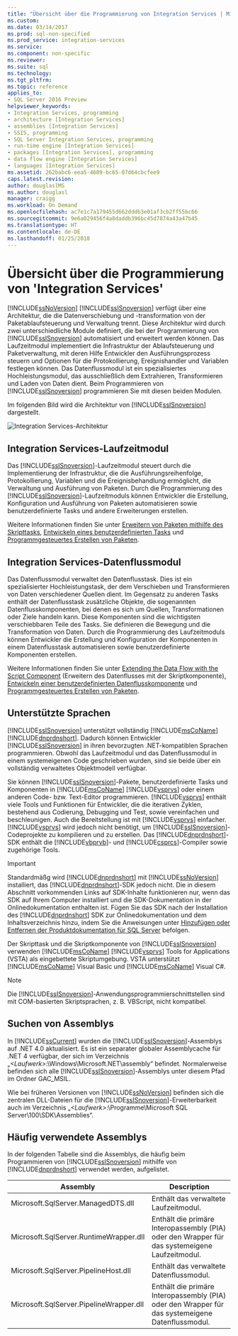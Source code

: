 ```yaml
---
title: "Übersicht über die Programmierung von Integration Services | Microsoft-Dokumentation"
ms.custom: 
ms.date: 03/14/2017
ms.prod: sql-non-specified
ms.prod_service: integration-services
ms.service: 
ms.component: non-specific
ms.reviewer: 
ms.suite: sql
ms.technology: 
ms.tgt_pltfrm: 
ms.topic: reference
applies_to:
- SQL Server 2016 Preview
helpviewer_keywords:
- Integration Services, programming
- architecture [Integration Services]
- assemblies [Integration Services]
- SSIS, programming
- SQL Server Integration Services, programming
- run-time engine [Integration Services]
- packages [Integration Services], programming
- data flow engine [Integration Services]
- languages [Integration Services]
ms.assetid: 262babc6-eea5-4609-bc65-07d64cbcfee9
caps.latest.revision: 
author: douglaslMS
ms.author: douglasl
manager: craigg
ms.workload: On Demand
ms.openlocfilehash: ac7e1c7a179455d662dddb3e01af3cb2ff55bc66
ms.sourcegitcommit: 9e6a029456f4a8daddb396bc45d7874a43a47b45
ms.translationtype: HT
ms.contentlocale: de-DE
ms.lasthandoff: 01/25/2018
---
```

# <a name="integration-services-programming-overview"></a>Übersicht über die Programmierung von 'Integration Services'
  [!INCLUDE[ssNoVersion](../includes/ssnoversion-md.md)] [!INCLUDE[ssISnoversion](../includes/ssisnoversion-md.md)] verfügt über eine Architektur, die die Datenverschiebung und -transformation von der Paketablaufsteuerung und Verwaltung trennt. Diese Architektur wird durch zwei unterschiedliche Module definiert, die bei der Programmierung von [!INCLUDE[ssISnoversion](../includes/ssisnoversion-md.md)] automatisiert und erweitert werden können. Das Laufzeitmodul implementiert die Infrastruktur der Ablaufsteuerung und Paketverwaltung, mit deren Hilfe Entwickler den Ausführungsprozess steuern und Optionen für die Protokollierung, Ereignishandler und Variablen festlegen können. Das Datenflussmodul ist ein spezialisiertes Hochleistungsmodul, das ausschließlich dem Extrahieren, Transformieren und Laden von Daten dient. Beim Programmieren von [!INCLUDE[ssISnoversion](../includes/ssisnoversion-md.md)] programmieren Sie mit diesen beiden Modulen.  
  
 Im folgenden Bild wird die Architektur von [!INCLUDE[ssISnoversion](../includes/ssisnoversion-md.md)] dargestellt.  
  
 ![Integration Services-Architektur](../integration-services/media/mw-dts-01.gif "Integration Services architecture")  
  
## <a name="integration-services-run-time-engine"></a>Integration Services-Laufzeitmodul  
 Das [!INCLUDE[ssISnoversion](../includes/ssisnoversion-md.md)]-Laufzeitmodul steuert durch die Implementierung der Infrastruktur, die die Ausführungsreihenfolge, Protokollierung, Variablen und die Ereignisbehandlung ermöglicht, die Verwaltung und Ausführung von Paketen. Durch die Programmierung des [!INCLUDE[ssISnoversion](../includes/ssisnoversion-md.md)]-Laufzeitmoduls können Entwickler die Erstellung, Konfiguration und Ausführung von Paketen automatisieren sowie benutzerdefinierte Tasks und andere Erweiterungen erstellen.  
  
 Weitere Informationen finden Sie unter [Erweitern von Paketen mithilfe des Skripttasks](../integration-services/extending-packages-scripting/task/extending-the-package-with-the-script-task.md), [Entwickeln eines benutzerdefinierten Tasks](../integration-services/extending-packages-custom-objects/task/developing-a-custom-task.md) und [Programmgesteuertes Erstellen von Paketen](../integration-services/building-packages-programmatically/building-packages-programmatically.md).  
  
## <a name="integration-services-data-flow-engine"></a>Integration Services-Datenflussmodul  
 Das Datenflussmodul verwaltet den Datenflusstask. Dies ist ein spezialisierter Hochleistungstask, der dem Verschieben und Transformieren von Daten verschiedener Quellen dient. Im Gegensatz zu anderen Tasks enthält der Datenflusstask zusätzliche Objekte, die sogenannten Datenflusskomponenten, bei denen es sich um Quellen, Transformationen oder Ziele handeln kann. Diese Komponenten sind die wichtigsten verschiebbaren Teile des Tasks. Sie definieren die Bewegung und die Transformation von Daten. Durch die Programmierung des Laufzeitmoduls können Entwickler die Erstellung und Konfiguration der Komponenten in einem Datenflusstask automatisieren sowie benutzerdefinierte Komponenten erstellen.  
  
 Weitere Informationen finden Sie unter [Extending the Data Flow with the Script Component](../integration-services/extending-packages-scripting/data-flow-script-component/extending-the-data-flow-with-the-script-component.md) (Erweitern des Datenflusses mit der Skriptkomponente), [Entwickeln einer benutzerdefinierten Datenflusskomponente](../integration-services/extending-packages-custom-objects/data-flow/developing-a-custom-data-flow-component.md) und [Programmgesteuertes Erstellen von Paketen](../integration-services/building-packages-programmatically/building-packages-programmatically.md).  
  
## <a name="supported-languages"></a>Unterstützte Sprachen  
 [!INCLUDE[ssISnoversion](../includes/ssisnoversion-md.md)] unterstützt vollständig [!INCLUDE[msCoName](../includes/msconame-md.md)] [!INCLUDE[dnprdnshort](../includes/dnprdnshort-md.md)]. Dadurch können Entwickler [!INCLUDE[ssISnoversion](../includes/ssisnoversion-md.md)] in ihren bevorzugten .NET-kompatiblen Sprachen programmieren. Obwohl das Laufzeitmodul und das Datenflussmodul in einem systemeigenen Code geschrieben wurden, sind sie beide über ein vollständig verwaltetes Objektmodell verfügbar.  
  
 Sie können [!INCLUDE[ssISnoversion](../includes/ssisnoversion-md.md)]-Pakete, benutzerdefinierte Tasks und Komponenten in [!INCLUDE[msCoName](../includes/msconame-md.md)] [!INCLUDE[vsprvs](../includes/vsprvs-md.md)] oder einem anderen Code- bzw. Text-Editor programmieren. [!INCLUDE[vsprvs](../includes/vsprvs-md.md)] enthält viele Tools und Funktionen für Entwickler, die die iterativen Zyklen, bestehend aus Codierung, Debugging und Test, sowie vereinfachen und beschleunigen. Auch die Bereitstellung ist mit [!INCLUDE[vsprvs](../includes/vsprvs-md.md)] einfacher. [!INCLUDE[vsprvs](../includes/vsprvs-md.md)] wird jedoch nicht benötigt, um [!INCLUDE[ssISnoversion](../includes/ssisnoversion-md.md)]-Codeprojekte zu kompilieren und zu erstellen. Das [!INCLUDE[dnprdnshort](../includes/dnprdnshort-md.md)]-SDK enthält die [!INCLUDE[vbprvb](../includes/vbprvb-md.md)]- und [!INCLUDE[csprcs](../includes/csprcs-md.md)]-Compiler sowie zugehörige Tools.  
  
> [!IMPORTANT]  
>  Standardmäßg wird [!INCLUDE[dnprdnshort](../includes/dnprdnshort-md.md)] mit [!INCLUDE[ssNoVersion](../includes/ssnoversion-md.md)] installiert, das [!INCLUDE[dnprdnshort](../includes/dnprdnshort-md.md)]-SDK jedoch nicht. Die in diesem Abschnitt vorkommenden Links auf SDK-Inhalte funktionieren nur, wenn das SDK auf Ihrem Computer installiert und die SDK-Dokumentation in der Onlinedokumentation enthalten ist. Fügen Sie das SDK nach der Installation des [!INCLUDE[dnprdnshort](../includes/dnprdnshort-md.md)] SDK zur Onlinedokumentation und dem Inhaltsverzeichnis hinzu, indem Sie die Anweisungen unter [Hinzufügen oder Entfernen der Produktdokumentation für SQL Server](http://msdn.microsoft.com/library/ef798cc8-87cf-4d60-a7bf-9e061bdd0052) befolgen.  
  
 Der Skripttask und die Skriptkomponente von [!INCLUDE[ssISnoversion](../includes/ssisnoversion-md.md)] verwenden [!INCLUDE[msCoName](../includes/msconame-md.md)] [!INCLUDE[vsprvs](../includes/vsprvs-md.md)] Tools for Applications (VSTA) als eingebettete Skriptumgebung. VSTA unterstützt [!INCLUDE[msCoName](../includes/msconame-md.md)] Visual Basic und [!INCLUDE[msCoName](../includes/msconame-md.md)] Visual C#.  
  
> [!NOTE]  
>  Die [!INCLUDE[ssISnoversion](../includes/ssisnoversion-md.md)]-Anwendungsprogrammierschnittstellen sind mit COM-basierten Skriptsprachen, z. B. VBScript, nicht kompatibel.  
  
## <a name="locating-assemblies"></a>Suchen von Assemblys  
 In [!INCLUDE[ssCurrent](../includes/sscurrent-md.md)] wurden die [!INCLUDE[ssISnoversion](../includes/ssisnoversion-md.md)]-Assemblys auf .NET 4.0 aktualisiert. Es ist ein separater globaler Assemblycache für .NET 4 verfügbar, der sich im Verzeichnis „*\<Laufwerk>*:\Windows\Microsoft.NET\assembly“ befindet. Normalerweise befinden sich alle [!INCLUDE[ssISnoversion](../includes/ssisnoversion-md.md)]-Assemblys unter diesem Pfad im Ordner GAC_MSIL.  
  
 Wie bei früheren Versionen von [!INCLUDE[ssNoVersion](../includes/ssnoversion-md.md)] befinden sich die zentralen DLL-Dateien für die [!INCLUDE[ssISnoversion](../includes/ssisnoversion-md.md)]-Erweiterbarkeit auch im Verzeichnis „*\<Laufwerk>*:\Programme\Microsoft SQL Server\100\SDK\Assemblies“.  
  
## <a name="commonly-used-assemblies"></a>Häufig verwendete Assemblys  
 In der folgenden Tabelle sind die Assemblys, die häufig beim Programmieren von [!INCLUDE[ssISnoversion](../includes/ssisnoversion-md.md)] mithilfe von [!INCLUDE[dnprdnshort](../includes/dnprdnshort-md.md)] verwendet werden, aufgelistet.  
  
|Assembly|Description|  
|--------------|-----------------|  
|Microsoft.SqlServer.ManagedDTS.dll|Enthält das verwaltete Laufzeitmodul.|  
|Microsoft.SqlServer.RuntimeWrapper.dll|Enthält die primäre Interopassembly (PIA) oder den Wrapper für das systemeigene Laufzeitmodul.|  
|Microsoft.SqlServer.PipelineHost.dll|Enthält das verwaltete Datenflussmodul.|  
|Microsoft.SqlServer.PipelineWrapper.dll|Enthält die primäre Interopassembly (PIA) oder den Wrapper für das systemeigene Datenflussmodul.|  
  
  
